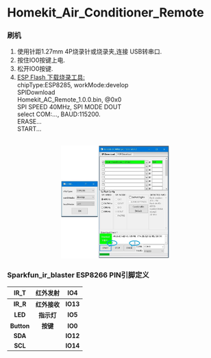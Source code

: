 # Homekit_Air_Conditioner_Remote

### 刷机
<ol>
<li>使用针距1.27mm 4P烧录针或烧录夹,连接 USB转串口.</li>
<li>按住IO0按键上电.</li>
<li>松开IO0按键.</li>
<li> <a href="https://www.espressif.com.cn/zh-hans/support/download/other-tools">ESP Flash 下载烧录工具:</a></li>
chipType:ESP8285,  workMode:develop
<br>SPIDownload
<br>Homekit_AC_Remote_1.0.0.bin,  @0x0
<br>SPI SPEED 40MHz,  SPI MODE DOUT <!-- ,  DoNotChgBin不勾选。-->
<br>select COM:...,  BAUD:115200.
<br>ERASE...
<br>START...
</ol>
<div align="center">
<br><img src="/image/flash_download.jpg"  width="50%" alt="flash_download"/>
</div>

### Sparkfun_ir_blaster ESP8266 PIN引脚定义

<div align = "center">

| IR_T | 红外发射 |IO4|
| :---: | :---: |:---: |
|**IR_R** | **红外接收** |**IO13**|
|**LED** |**指示灯** |**IO5**|
|**Button**|**按键** |**IO0** |
|**SDA**| |**IO12** |
|**SCL**| |**IO14** |
</div>
